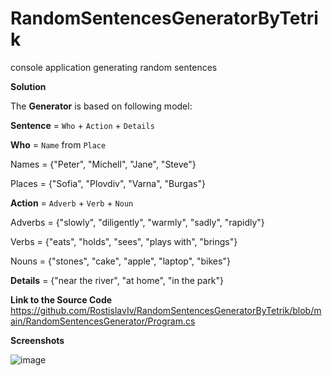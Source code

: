 # RandomSentencesGeneratorByTetrik
console application generating random sentences

**Solution**

The **Generator** is based on following model:

  **Sentence** = `Who` + `Action` + `Details`
  
  **Who** = `Name` from `Place`
    
Names = {"Peter", "Michell", "Jane", "Steve"}
      
Places = {"Sofia", "Plovdiv", "Varna", "Burgas"}
      
   **Action** = `Adverb` + `Verb` + `Noun`
    
Adverbs = {"slowly", "diligently", "warmly", "sadly", "rapidly"}
      
Verbs = {"eats", "holds", "sees", "plays with", "brings"}
      
Nouns = {"stones", "cake", "apple", "laptop", "bikes"}
      
   **Details** = {"near the river", "at home", "in the park"}
    
**Link to the Source Code**
https://github.com/RostislavIv/RandomSentencesGeneratorByTetrik/blob/main/RandomSentencesGenerator/Program.cs

**Screenshots**

![image](https://user-images.githubusercontent.com/122882308/218947323-b9537689-8e0f-418b-b5a3-9f19d09304b5.png)



